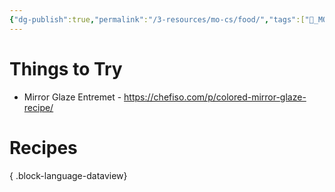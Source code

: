 ```yaml
---
{"dg-publish":true,"permalink":"/3-resources/mo-cs/food/","tags":["📍_MOC","🍽️_Nutrition","📥_New"],"updated":"2025-10-19T08:57:45.517-07:00"}
---
```


# Things to Try
- Mirror Glaze Entremet - https://chefiso.com/p/colored-mirror-glaze-recipe/
# Recipes

{ .block-language-dataview}